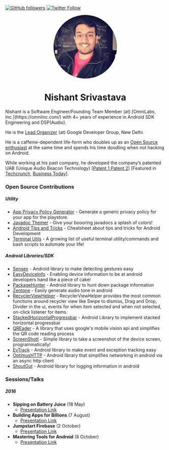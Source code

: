 [![GitHub followers](https://img.shields.io/github/followers/nisrulz.svg?style=social&label=Follow)](https://github.com/nisrulz/) [![Twitter Follow](https://img.shields.io/twitter/follow/nisrulz.svg?style=social)](https://twitter.com/nisrulz)

<center><img height="200" style="border-radius:50%;" src="assets/img/avatar.jpg" /></center>

<center><h1>Nishant Srivastava</h1></center>
Nishant is a Software Engineer/Founding Team Member (at) [OmniLabs, Inc.](https://omniinc.com/) with 4+ years of experience in Android SDK Engineering and DSP(Audio). 

He is the [Lead Organizer](https://developers.google.com/groups/chapter/114576537688641864561/) (at) Google Developer Group, New Delhi.

He is a caffeine-dependent life-form who doubles up as an [Open Source enthusiast](https://github.com/nisrulz) at the same time and spends his time doodling when not hacking on Android. 

While working at his past company, he developed the company’s patented UAB (Unique Audio Beacon Technology) [[Patent 1](https://www.google.com/patents/WO2016005999A3),[Patent 2](https://www.google.com/patents/WO2016006000A3)] [Featured in [Techcrunch](https://techcrunch.com/2014/07/24/silverpush-audio-beacons/), [Business Today](http://www.businesstoday.in/magazine/features/silverpushs-technology-lets-advertisers-reach-the-consumer-on-multiple-devices/story/206815.html)].

### Open Source Contributions

##### Utility 
+ [App Privacy Policy Generator](https://app-privacy-policy-generator.firebaseapp.com/) - Generate a generic privacy policy for your app for the playstore.
+ [Javadoc Themer](https://javadoc-themer.firebaseapp.com/) - Give your boooring javadocs a splash of colors!
+ [Android Tips and Tricks](https://github.com/nisrulz/android-tips-tricks) - Cheatsheet about tips and tricks for Android Development
+ [Terminal Utils](https://github.com/nisrulz/terminal-utils) - A growing list of useful terminal utility/commands and bash scripts to automate your life!


##### Android Libraries/SDK 
+ [Sensey](https://github.com/nisrulz/sensey) - Android library to make detecting gestures easy
+ [EasyDeviceInfo](https://github.com/nisrulz/easydeviceinfo) - Enabling device information to be at android developers hand like a piece of cake!
+ [PackageHunter](https://github.com/nisrulz/PackageHunter) - Android library to hunt down package information
+ [Zentone](https://github.com/nisrulz/zentone) - Easily generate audio tone in android
+ [RecyclerViewHelper](https://github.com/nisrulz/recyclerviewhelper) - RecyclerViewHelper provides the most common functions around recycler view like Swipe to dismiss, Drag and Drop, Divider in the ui, events for when item selected and when not selected, on-click listener for items.
+ [StackedHorizontalProgressbar](https://github.com/nisrulz/stackedhorizontalprogressbar) - Android Library to implement stacked horizontal progressbar
+ [QREader](https://github.com/nisrulz/qreader) - A library that uses google's mobile vision api and simplifies the QR code reading process
+ [ScreenShott](https://github.com/nisrulz/screenshott) - Simple library to take a screenshot of the device screen, programmatically!
+ [EvTrack](https://github.com/nisrulz/EvTrack) - Android library to make event and exception tracking easy
+ [OptimusHTTP](https://github.com/nisrulz/OptimusHTTP) - Android library that simplifies networking in android via an async http client
+ [ShoutOut](https://github.com/nisrulz/ShoutOut) - Android library for logging information in android

### Sessions/Talks

##### 2016
* **Sipping on Battery Juice** (18 May)
    * [Presentation Link](https://speakerdeck.com/nisrulz/sipping-on-battery-juice)
* **Building Apps for Billions** (7 August)
    * [Presentation Link](https://speakerdeck.com/nisrulz/building-apps-for-billions)
* **Jumpstart Firebase** (2 October)
    * [Presentation Link](https://speakerdeck.com/nisrulz/jumpstart-firebase)
* **Mastering Tools for Android** (8 October)
    * [Presentation Link](https://speakerdeck.com/nisrulz/mastering-tools-for-android)
